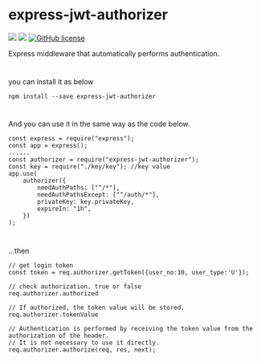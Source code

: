 # express-jwt-authorizer

![](https://img.shields.io/badge/language-Javascript-red) ![](https://img.shields.io/badge/version-0.1.1-brightgreen) [![GitHub license](https://img.shields.io/badge/license-MIT-blue.svg)](https://github.com/myyrakle/express_template/blob/master/LICENSE)

Express middleware that automatically performs authentication.

#

you can install it as below

```
npm install --save express-jwt-authorizer
```

#

And you can use it in the same way as the code below.

```
const express = require("express");
const app = express();
......
const authorizer = require("express-jwt-authorizer");
const key = require("./key/key"); //key value
app.use(
    authorizer({
        needAuthPaths: ["^/*"],
        needAuthPathsExcept: ["^/auth/*"],
        privateKey: key.privateKey,
        expireIn: "1h",
    })
);
```

#
...then 
```
// get login token
const token = req.authorizer.getToken({user_no:10, user_type:'U'});
```

```
// check authorization. true or false
req.authorizer.authorized
```

```
// If authorized, the token value will be stored.
req.authorizer.tokenValue
```

```
// Authentication is performed by receiving the token value from the authorization of the header. 
// It is not necessary to use it directly.
req.authorizer.authorize(req, res, next);
```
